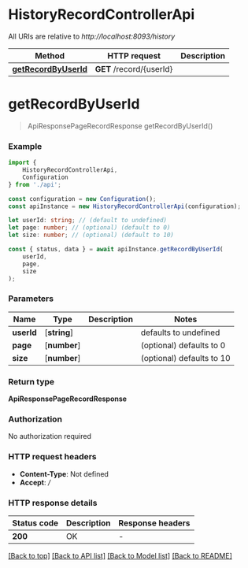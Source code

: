 # HistoryRecordControllerApi

All URIs are relative to *http://localhost:8093/history*

|Method | HTTP request | Description|
|------------- | ------------- | -------------|
|[**getRecordByUserId**](#getrecordbyuserid) | **GET** /record/{userId} | |

# **getRecordByUserId**
> ApiResponsePageRecordResponse getRecordByUserId()


### Example

```typescript
import {
    HistoryRecordControllerApi,
    Configuration
} from './api';

const configuration = new Configuration();
const apiInstance = new HistoryRecordControllerApi(configuration);

let userId: string; // (default to undefined)
let page: number; // (optional) (default to 0)
let size: number; // (optional) (default to 10)

const { status, data } = await apiInstance.getRecordByUserId(
    userId,
    page,
    size
);
```

### Parameters

|Name | Type | Description  | Notes|
|------------- | ------------- | ------------- | -------------|
| **userId** | [**string**] |  | defaults to undefined|
| **page** | [**number**] |  | (optional) defaults to 0|
| **size** | [**number**] |  | (optional) defaults to 10|


### Return type

**ApiResponsePageRecordResponse**

### Authorization

No authorization required

### HTTP request headers

 - **Content-Type**: Not defined
 - **Accept**: */*


### HTTP response details
| Status code | Description | Response headers |
|-------------|-------------|------------------|
|**200** | OK |  -  |

[[Back to top]](#) [[Back to API list]](../README.md#documentation-for-api-endpoints) [[Back to Model list]](../README.md#documentation-for-models) [[Back to README]](../README.md)

